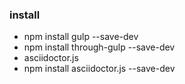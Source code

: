 ### install

-	npm install gulp --save-dev
-	npm install through-gulp --save-dev
-	asciidoctor.js
-	npm install asciidoctor.js --save-dev

